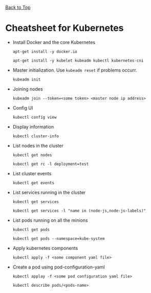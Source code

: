 [Back to Top](./README.md)

# Cheatsheet for Kubernetes

- Install Docker and the core Kubernetes

      apt-get install -y docker.io

      apt-get install -y kubelet kubeadm kubectl kubernetes-cni

- Master initialization. Use `kubeadm reset` if problems occurr.

      kubeadm init

- Joining nodes

      kubeadm join --token=<some token> <master node ip address>

- Config UI

      kubectl config view

- Display information

      kubectl cluster-info

- List nodes in the cluster

      kubectl get nodes

      kubectl get rc -l deployment=test

- List cluster events

      kubectl get events

- List services running in the cluster

      kubectl get services

      kubectl get services -l "name in (node-js,node-js-labels)"

- List pods running on all the minions

      kubectl get pods

      kubectl get pods --namespace=kube-system

- Apply kubernetes components

      kubectl apply -f <some component yaml file>

- Create a pod using pod-configuration-yaml

      kubectl applay -f <some pod configuration yaml file>

      kubectl describe pods/<pods-name>

